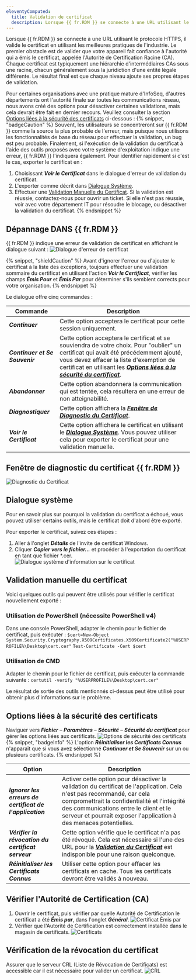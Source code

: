 ```yaml
---
eleventyComputed:
  title: Validation de certificat
  description: Lorsque {{ fr.RDM }} se connecte à une URL utilisant le protocole HTTPS, il valide le certificat en utilisant les meilleures pratiques de l'industrie.
---
```

Lorsque {{ fr.RDM }} se connecte à une URL utilisant le protocole HTTPS, il valide le certificat en utilisant les meilleures pratiques de l'industrie. Le premier obstacle est de valider que votre appareil fait confiance à l'autorité qui a émis le certificat, appelée l'Autorité de Certification Racine (CA). Chaque certificat est typiquement une hiérarchie d'intermédiaires CAs sous une racine, chacun généralement sous la juridiction d'une entité légale différente. Le résultat final est que chaque niveau ajoute ses propres étapes de validation.

Pour certaines organisations avec une pratique mature d'InfoSeq, d'autres départements ont l'autorité finale sur toutes les communications réseau, nous avons créé des options pour désactiver certaines validations, mais cela devrait être fait en dernier recours. Veuillez consulter la section [Options liées à la sécurité des certificats](#certificate-security-related-options) ci-dessous :
{% snippet, "badgeCaution" %}
Souvent, les utilisateurs se concentreront sur {{ fr.RDM }} comme la source la plus probable de l'erreur, mais puisque nous utilisons les fonctionnalités de base du réseau pour effectuer la validation, un bug est peu probable. Finalement, si l'exécution de la validation du certificat à l'aide des outils proposés avec votre système d'exploitation indique une erreur, {{ fr.RDM }} l'indiquera également. Pour identifier rapidement si c'est le cas, exporter le certificat en :
1. Choisissant ***Voir le Certificat*** dans le dialogue d'erreur de validation du certificat.
1. L'exporter comme décrit dans [Dialogue Système](#system-dialog).
1. Effectuer une [Validation Manuelle du Certificat](#manual-certificate-validation). Si la validation est réussie, contactez-nous pour ouvrir un ticket. Si elle n'est pas réussie, voir avec votre département IT pour résoudre le blocage, ou désactiver la validation du certificat.
{% endsnippet %}

## Dépannage DANS {{ fr.RDM }}
{{ fr.RDM }} indique une erreur de validation de certificat en affichant le dialogue suivant :
![Dialogue d'erreur de certificat](https://cdnweb.devolutions.net/docs/docs_en_kb_KB0126.png)

{% snippet, "shieldCaution" %}
Avant d'ignorer l'erreur ou d'ajouter le certificat à la liste des exceptions, toujours effectuer une validation sommaire du certificat en utilisant l'action ***Voir le Certificat***, vérifier les champs ***Émis Pour*** et ***Émis Par*** pour déterminer s'ils semblent corrects pour votre organisation.
{% endsnippet %}

Le dialogue offre cinq commandes :

| Commande                     | Description                                                                                                 |
|-----------------------------|-------------------------------------------------------------------------------------------------------------|
| ***Continuer***              | Cette option acceptera le certificat pour cette session uniquement.                                              |
| ***Continuer et Se Souvenir*** | Cette option acceptera le certificat et se souviendra de votre choix. Pour "oublier" un certificat qui avait été précédemment ajouté, vous devez effacer la liste d'exemption de certificat en utilisant les [***Options liées à la sécurité du certificat***](#certificatesecurityrelatedoptions). |
| ***Abandonner***                 | Cette option abandonnera la communication qui est tentée, cela résultera en une erreur de non atteignabilité.   |
| ***Diagnostiquer***              | Cette option affichera la [***Fenêtre de Diagnostic du Certificat***](#certificatediagnosticwindow).           |
| ***Voir le Certificat***      | Cette option affichera le certificat en utilisant le [***Dialogue Système***](#systemdialog). Vous pouvez utiliser cela pour exporter le certificat pour une validation manuelle. |

## Fenêtre de diagnostic du certificat {{ fr.RDM }}
![Diagnostic du Certificat](https://cdnweb.devolutions.net/docs/docs_en_kb_KB0127.png)

## Dialogue système
Pour en savoir plus sur pourquoi la validation du certificat a échoué, vous pouvez utiliser certains outils, mais le certificat doit d'abord être exporté.

Pour exporter le certificat, suivez ces étapes :
1. Aller à l'onglet ***Détails*** de l'invite de certificat Windows.
1. Cliquer ***Copier vers le fichier...*** et procéder à l'exportation du certificat en tant que fichier *.cer.
![Dialogue système d'information sur le certificat](https://cdnweb.devolutions.net/docs/docs_en_kb_KB4452.png)

## Validation manuelle du certificat
Voici quelques outils qui peuvent être utilisés pour vérifier le certificat nouvellement exporté :
### Utilisation de PowerShell (nécessite PowerShell v4)
Dans une console PowerShell, adapter le chemin pour le fichier de certificat, puis exécuter :
`$cert=New-Object System.Security.Cryptography.X509Certificates.X509Certificate2("%USERPROFILE%\Desktop\cert.cer"`
`Test-Certificate -Cert $cert`

### Utilisation de CMD
Adapter le chemin pour le fichier de certificat, puis exécuter la commande suivante :
`certutil -verify "%USERPROFILE%\Desktop\cert.cer"`

Le résultat de sortie des outils mentionnés ci-dessus peut être utilisé pour obtenir plus d'informations sur le problème.

## Options liées à la sécurité des certificats
Naviguer vers ***Fichier*** – ***Paramètres*** – ***Sécurité*** – ***Sécurité du certificat*** pour gérer les options liées aux certificats.
![Options de sécurité des certificats](https://cdnweb.devolutions.net/docs/docs_en_kb_KB0129.png)
{% snippet, "badgeInfo" %}
L'option ***Réinitialiser les Certificats Connus*** n'apparaît que si vous avez sélectionné ***Continuer et Se Souvenir*** sur un ou plusieurs certificats.
{% endsnippet %}

| Option                                        | Description                  |
|-----------------------------------------------|------------------------------|
| ***Ignorer les erreurs de certificat de l'application***   | Activer cette option pour désactiver la validation du certificat de l'application. Cela n'est pas recommandé, car cela compromettrait la confidentialité et l'intégrité des communications entre le client et le serveur et pourrait exposer l'application à des menaces potentielles. |
| ***Vérifier la révocation du certificat serveur*** | Cette option vérifie que le certificat n'a pas été révoqué. Cela est nécessaire si l'une des URL pour la [***Validation du Certificat***](#certificatecheck) est indisponible pour une raison quelconque. |
| ***Réinitialiser les Certificats Connus***                | Utiliser cette option pour effacer les certificats en cache. Tous les certificats devront être validés à nouveau. |

## Vérifier l'Autorité de Certification (CA)
1. Ouvrir le certificat, puis vérifier par quelle Autorité de Certification le certificat a été ***Émis par***, dans l'onglet ***Général***.
![Certificat Émis par](https://cdnweb.devolutions.net/docs/docs_en_kb_KB4448.png)
1. Vérifier que l'Autorité de Certification est correctement installée dans le magasin de certificats.
![Certificats](https://cdnweb.devolutions.net/docs/docs_en_kb_KB4449.png)

## Vérification de la révocation du certificat
Assurer que le serveur CRL (Liste de Révocation de Certificats) est accessible car il est nécessaire pour valider un certificat.
![CRL](https://cdnweb.devolutions.net/docs/docs_en_kb_KB4454.png)
